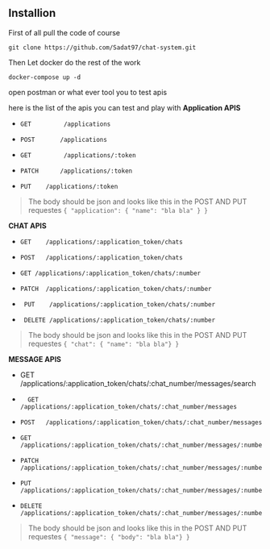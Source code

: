 ## Installion
First of all pull the code of course

    git clone https://github.com/Sadat97/chat-system.git
Then Let docker do the rest of the work

    docker-compose up -d
open postman or what ever tool you to test apis

here is the list of the apis you can test and play with
**Application APIS**
 -     GET         /applications   
 -     POST       /applications   
 -     GET    	   /applications/:token
 -     PATCH      /applications/:token
 -     PUT 	  /applications/:token

 

> The body should be json and looks like this in the POST AND PUT requestes
> `{ "application": { "name": "bla bla"
}
> }`

**CHAT APIS**

 -     GET    /applications/:application_token/chats     
 -     POST   /applications/:application_token/chats           
 -     GET /applications/:application_token/chats/:number         
 -     PATCH  /applications/:application_token/chats/:number
 -      PUT    /applications/:application_token/chats/:number       
 -      DELETE /applications/:application_token/chats/:number      
> The body should be json and looks like this in the POST AND PUT requestes
> `{ "chat": { "name": "bla bla"}
> }`


**MESSAGE APIS**

 -   GET   /applications/:application_token/chats/:chat_number/messages/search
 -       GET    /applications/:application_token/chats/:chat_number/messages
 -     POST   /applications/:application_token/chats/:chat_number/messages
 -     GET    /applications/:application_token/chats/:chat_number/messages/:number
 -     PATCH  /applications/:application_token/chats/:chat_number/messages/:number
 -     PUT /applications/:application_token/chats/:chat_number/messages/:number
 -     DELETE /applications/:application_token/chats/:chat_number/messages/:number 

> The body should be json and looks like this in the POST AND PUT requestes
> `{ "message": { "body": "bla bla"}
> }`
